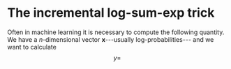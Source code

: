 # The incremental log-sum-exp trick

Often in machine learning it is necessary to compute the following quantity. We have a $n$-dimensional vector $\mathbf x$---usually log-probabilities--- and we want to calculate
$$y =$$